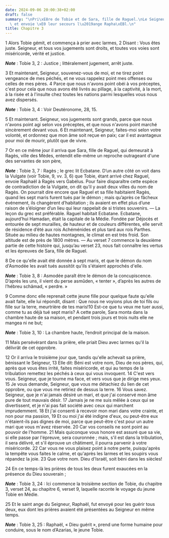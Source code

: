 ```yaml
---
date: 2024-09-06 20:00:38+02:00
draft: false
summary: "\nPri\xE8re de Tobie et de Sara, fille de Raguel.\nLe Seigneur les exauce,\
  \ et envoie \xE0 leur secours l\u2019ange Rapha\xEBl.\n"
title: Chapitre 3
---
```





1 Alors Tobie gémit, et commença à prier avec larmes, 2 Disant : Vous êtes juste. Seigneur, et tous vos jugements sont droits, et toutes vos voies sont miséricorde, vérité et justice.

***Note*** :  Tobie 3, 2 : Justice ; littéralement jugement, arrêt juste.

3 Et maintenant, Seigneur, souvenez-vous de moi, et ne tirez point vengeance de mes péchés, et ne vous rappelez point mes offenses ou celles de mes pères. 4 Parce que nous n'avons point obéi à vos préceptes, c'est pour cela que nous avons été livrés au pillage, à la captivité, à la mort, à la risée et à l'insulte chez toutes les nations parmi lesquelles vous nous avez dispersés.

***Note*** :  Tobie 3, 4 : Voir Deutéronome, 28, 15.

5 Et maintenant. Seigneur, vos jugements sont grands, parce que nous n'avons point agi selon vos préceptes, et que nous n'avons point marché sincèrement devant vous. 6 Et maintenant, Seigneur, faites-moi selon votre volonté, et ordonnez que mon âme soit reçue en paix; car il est avantageux pour moi de mourir, plutôt que de vivre.


7 Or en ce même jour il arriva que Sara, fille de Raguel, qui demeurait à Ragès, ville des Mèdes, entendit elle-même un reproche outrageant d'une des servantes de son père,

***Note*** :  Tobie 3, 7 : Ragès ; le grec lit Ecbatane. D’un autre côté on voit dans la Vulgate (voir Tobie, 9, vv. 3, 6) que Tobie, étant arrivé chez Raguel, envoie Raphaël à Ragès vers Gabélus. Pour faire disparaître cette espèce de contradiction de la Vulgate, on dit qu’il y avait deux villes du nom de Ragès. On pourrait dire encore que Raguel et sa fille habitaient Ragès, quand les sept maris furent tués par le démon ; mais qu’après ce fâcheux événement, ils changèrent d’habitation ; ils avaient en effet plus d’une raison de s’éloigner d’un lieu qui leur rappelait de si tristes souvenirs. ― La leçon du grec est préférable. Raguel habitait Ecbatane. Ecbatane, aujourd’hui Hamadan, était la capitale de la Médie. Fondée par Déjocès et entourée de sept murailles, de hauteur et de couleurs différentes, elle servit de résidence d’été aux rois Achéménides et plus tard aux rois Parthes. Située au milieu de hautes montagnes, le climat en est très froid. Son altitude est de près de 1800 mètres. ― Au verset 7 commence la
deuxième partie de cette histoire qui, jusqu’au verset 23, nous fait connaître les vertus et les épreuves de Sara, fille de Raguel.

8 De ce qu'elle avait été donnée à sept maris, et que le démon du nom d'Asmodée les avait tués aussitôt qu'ils s'étaient approchés d'elle.

***Note*** :  Tobie 3, 8 : Asmodée paraît être le démon de la concupiscence. D’après les uns, il vient du perse asmûden, « tenter », d’après les autres de l’hébreu schâmad, « perdre. »

9 Comme donc elle reprenait cette jeune fille pour quelque faute qu'elle avait faite, elle lui répondit, disant : Que nous ne voyions plus de toi fils ou fille sur la terre, meurtrière de tes maris!10 Est-ce que tu veux me tuer aussi, comme tu as déjà tué sept maris? A cette parole, Sara monta dans la chambre haute de sa maison, et pendant trois jours et trois nuits elle ne mangea ni ne but;

***Note*** :  Tobie 3, 10 : La chambre haute, l’endroit principal de la maison.

11 Mais persévérant dans la prière, elle priait Dieu avec larmes qu'il la délivrât de cet opprobre.


12 Or il arriva le troisième jour que, tandis qu'elle achevait sa prière, bénissant le Seigneur, 13 Elle dit: Béni est votre nom, Dieu de nos pères, qui, après que vous êtes irrité, faites miséricorde, et qui au temps de la tribulation remettez les péchés à ceux qui vous invoquent. 14 C'est vers vous. Seigneur, que je tourne ma face, et vers vous que je dirige mes yeux. 15 Je vous demande, Seigneur, que vous me détachiez du lien de cet opprobre, ou que vous me retiriez de dessus la terre. 16 Vous savez. Seigneur, que je n'ai jamais désiré un mari, et que j'ai conservé mon âme pure de tout mauvais désir. 17 Jamais je ne me suis mêlée à ceux qui se divertissent, et je n'ai pas fait société avec ceux qui marchent imprudemment. 18 Et j'ai consenti à recevoir mon mari dans votre crainte, et non pour ma passion, 19 Et ou moi j'ai été indigne d'eux, ou peut-être eux n'étaient-ils pas dignes de moi, parce que peut-être c'est pour un autre mari que vous m'avez réservée. 20 Car vos conseils ne sont point au pouvoir de
l'homme. 21 Mais quiconque vous honore est assuré que sa vie, si elle passe par l'épreuve, sera couronnée ; mais, s'il est dans la tribulation, il sera délivré, et s'il éprouve un châtiment, il pourra parvenir à votre miséricorde. 22 Car vous ne vous plaisez point à notre perte, puisqu'après la tempête vous faites le calme, et qu'après les larmes et les soupirs vous répandez la joie. 23 Que votre nom. Dieu d'Israël, soit béni dans les siècles!


24 En ce temps-là les prières de tous les deux furent exaucées en la présence du Dieu souverain ;

***Note*** :  Tobie 3, 24 : Ici commence la troisième section de Tobie, du chapitre 3, verset 24, au chapitre 6, verset 9, laquelle raconte le voyage du jeune Tobie en Médie.

25 Et le saint ange du Seigneur, Raphaël, fut envoyé pour les guérir tous deux, eux dont les prières avaient été présentées au Seigneur en même temps.

***Note*** :  Tobie 3, 25 : Raphaël, « Dieu guérit », prend une forme humaine pour conduire, sous le nom d’Azarias, le jeune Tobie.

